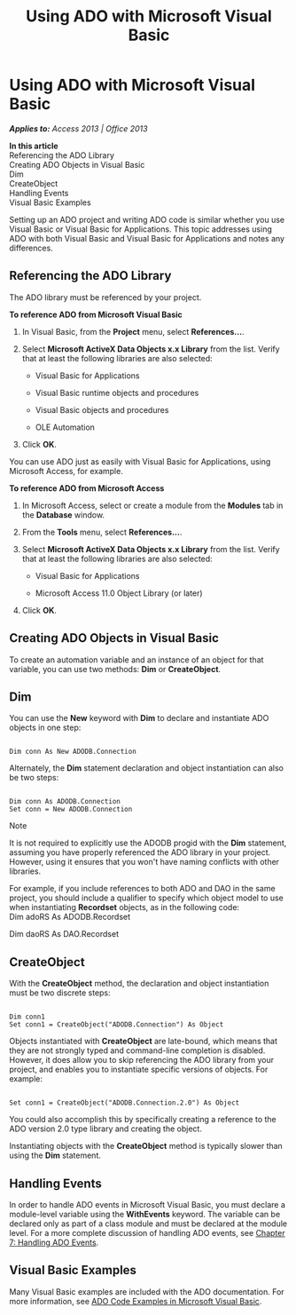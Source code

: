﻿---
title: Using ADO with Microsoft Visual Basic
TOCTitle: Using ADO with Microsoft Visual Basic
ms:assetid: 5e0fb2ec-42aa-e181-386f-099607ac7400
ms:mtpsurl: https://msdn.microsoft.com/en-us/library/JJ249338(v=office.15)
ms:contentKeyID: 48545130
ms.date: 09/18/2015
mtps_version: v=office.15
---

# Using ADO with Microsoft Visual Basic


_**Applies to:** Access 2013 | Office 2013_

**In this article**  
Referencing the ADO Library  
Creating ADO Objects in Visual Basic  
Dim  
CreateObject  
Handling Events  
Visual Basic Examples  

Setting up an ADO project and writing ADO code is similar whether you use Visual Basic or Visual Basic for Applications. This topic addresses using ADO with both Visual Basic and Visual Basic for Applications and notes any differences.

## Referencing the ADO Library

The ADO library must be referenced by your project.

**To reference ADO from Microsoft Visual Basic**

1.  In Visual Basic, from the **Project** menu, select **References...**.

2.  Select **Microsoft ActiveX Data Objects x.x Library** from the list. Verify that at least the following libraries are also selected:
    
      - Visual Basic for Applications
    
      - Visual Basic runtime objects and procedures
    
      - Visual Basic objects and procedures
    
      - OLE Automation

3.  Click **OK**.

You can use ADO just as easily with Visual Basic for Applications, using Microsoft Access, for example.

**To reference ADO from Microsoft Access**

1.  In Microsoft Access, select or create a module from the **Modules** tab in the **Database** window.

2.  From the **Tools** menu, select **References...**.

3.  Select **Microsoft ActiveX Data Objects x.x Library** from the list. Verify that at least the following libraries are also selected:
    
      - Visual Basic for Applications
    
      - Microsoft Access 11.0 Object Library (or later)

4.  Click **OK**.

## Creating ADO Objects in Visual Basic

To create an automation variable and an instance of an object for that variable, you can use two methods: **Dim** or **CreateObject**.

## Dim

You can use the **New** keyword with **Dim** to declare and instantiate ADO objects in one step:

``` 
 
Dim conn As New ADODB.Connection 
```

Alternately, the **Dim** statement declaration and object instantiation can also be two steps:

``` 
 
Dim conn As ADODB.Connection 
Set conn = New ADODB.Connection 
```


> [!NOTE]
> <P>It is not required to explicitly use the ADODB progid with the <STRONG>Dim</STRONG> statement, assuming you have properly referenced the ADO library in your project. However, using it ensures that you won't have naming conflicts with other libraries.</P>



For example, if you include references to both ADO and DAO in the same project, you should include a qualifier to specify which object model to use when instantiating **Recordset** objects, as in the following code:  
Dim adoRS As ADODB.Recordset  
  
Dim daoRS As DAO.Recordset

## CreateObject

With the **CreateObject** method, the declaration and object instantiation must be two discrete steps:

``` 
 
Dim conn1 
Set conn1 = CreateObject("ADODB.Connection") As Object 
```

Objects instantiated with **CreateObject** are late-bound, which means that they are not strongly typed and command-line completion is disabled. However, it does allow you to skip referencing the ADO library from your project, and enables you to instantiate specific versions of objects. For example:

``` 
 
Set conn1 = CreateObject("ADODB.Connection.2.0") As Object 
```

You could also accomplish this by specifically creating a reference to the ADO version 2.0 type library and creating the object.

Instantiating objects with the **CreateObject** method is typically slower than using the **Dim** statement.

## Handling Events

In order to handle ADO events in Microsoft Visual Basic, you must declare a module-level variable using the **WithEvents** keyword. The variable can be declared only as part of a class module and must be declared at the module level. For a more complete discussion of handling ADO events, see [Chapter 7: Handling ADO Events](chapter-7-handling-ado-events.md).

## Visual Basic Examples

Many Visual Basic examples are included with the ADO documentation. For more information, see [ADO Code Examples in Microsoft Visual Basic](ado-code-examples-in-microsoft-visual-basic.md).


